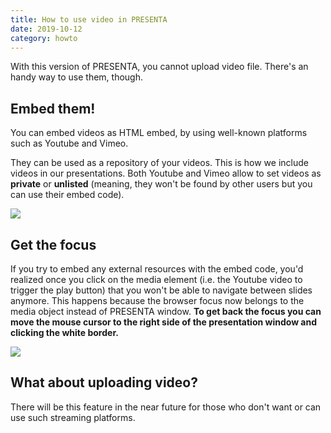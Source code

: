 ```yaml
---
title: How to use video in PRESENTA
date: 2019-10-12
category: howto
---
```


With this version of PRESENTA, you cannot upload video file. There's an handy way to use them, though.

## Embed them!

You can embed videos as HTML embed, by using well-known platforms such as Youtube and Vimeo.

They can be used as a repository of your videos. This is how we include videos in our presentations. Both Youtube and Vimeo allow to set videos as **private** or **unlisted** (meaning, they won't be found by other users but you can use their embed code).

![](/blog/how-to-use-video-in-presenta/embed-video.gif)

## Get the focus

If you try to embed any external resources with the embed code, you'd realized once you click on the media element (i.e. the Youtube video to trigger the play button) that you won't be able to navigate between slides anymore. This happens because the browser focus now belongs to the media object instead of PRESENTA window. **To get back the focus you can move the mouse cursor to the right side of the presentation window and clicking the white border.**

![](/blog/how-to-use-video-in-presenta/grab-the-focus.gif)

## What about uploading video?

There will be this feature in the near future for those who don't want or can use such streaming platforms.